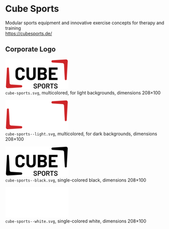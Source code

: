 # Cube Sports

Modular sports equipment and innovative exercise
concepts for therapy and training  
https://cubesports.de/


## Corporate Logo

<img src="cube-sports.svg" alt="Original logo" width="200"/><br/>
`cube-sports.svg`,
multicolored,
for light backgrounds,
dimensions 208×100

<img src="cube-sports--light.svg" alt="Light-colored logo" width="200"/><br/>
`cube-sports--light.svg`,
multicolored,
for dark backgrounds,
dimensions 208×100

<img src="cube-sports--black.svg" alt="Logo in black" width="200"/><br/>
`cube-sports--black.svg`,
single-colored black,
dimensions 208×100

<img src="cube-sports--white.svg" alt="Logo in white" width="200"/><br/>
`cube-sports--white.svg`,
single-colored white,
dimensions 208×100
